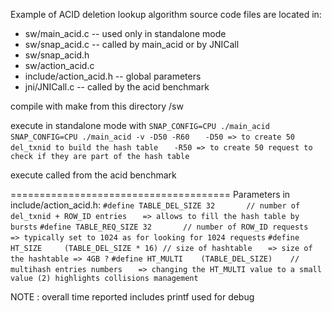 Example of ACID deletion lookup algorithm
source code files are located in:
- sw/main_acid.c  -- used only in standalone mode
- sw/snap_acid.c  -- called by main_acid or by JNICall
- sw/snap_acid.h 
- sw/action_acid.c
- include/action_acid.h -- global parameters
- jni/JNICall.c  -- called by the acid benchmark

compile with make from this directory /sw

execute in standalone mode with 
`SNAP_CONFIG=CPU ./main_acid`
`SNAP_CONFIG=CPU ./main_acid -v -D50 -R60` 
`	-D50 => to create 50 del_txnid to build the hash table`
`	-R50 => to create 50 request to check if they are part of the hash table`

execute called from the acid benchmark 

======================================
Parameters in include/action_acid.h:
`#define TABLE_DEL_SIZE 32       // number of del_txnid + ROW_ID entries` 
`   => allows to fill the hash table by bursts`
`#define TABLE_REQ_SIZE 32       // number of ROW_ID requests` 
`   => typically set to 1024 as for looking for 1024 requests` 
`#define HT_SIZE     (TABLE_DEL_SIZE * 16) // size of hashtable` 
`   => size of the hashtable => 4GB ?`
`#define HT_MULTI    (TABLE_DEL_SIZE)    // multihash entries numbers` 
`   => changing the HT_MULTI value to a small value (2) highlights collisions management`

NOTE : overall time reported includes printf used for debug
